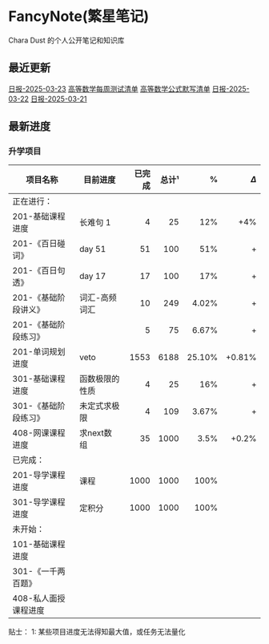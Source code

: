 # FancyNote(繁星笔记)
Chara Dust 的个人公开笔记和知识库

## 最近更新
[日报-2025-03-23](./log/2025-03-23.md)
[高等数学每周测试清单](./lib/mathematicsAdvanced/org/wendu/test/-list.md)
[高等数学公式默写清单](./lib/mathematicsAdvanced/formulaDicNRec/-list.md)
[日报-2025-03-22](./log/2025-03-22.md)
[日报-2025-03-21](./log/2025-03-21.md)

## 最新进度

### 升学项目

| 项目名称         | 目前进度    |  已完成 |  总计¹ |      % | $\Delta$ |
| ------------ | ------- | ---: | ---: | -----: | -------: |
| 正在进行：        |         |      |      |        |          |
| 201-基础课程进度   | 长难句 1   |    4 |   25 |    12% |      +4% |
| 201-《百日碰词》   | day 51  |   51 |  100 |    51% |        + |
| 201-《百日句透》   | day 17  |   17 |  100 |    17% |        + |
| 201-《基础阶段讲义》 | 词汇-高频词汇 |   10 |  249 |  4.02% |        + |
| 201-《基础阶段练习》 |         |    5 |   75 |  6.67% |        + |
| 201-单词规划进度   | veto    | 1553 | 6188 | 25.10% |   +0.81% |
| 301-基础课程进度   | 函数极限的性质 |    4 |   25 |    16% |        + |
| 301-《基础阶段练习》 | 未定式求极限  |    4 |  109 |  3.67% |        + |
| 408-网课课程进度   | 求next数组 |   35 | 1000 |   3.5% |    +0.2% |
| 已完成：         |         |      |      |        |          |
| 201-导学课程进度   | 课程      | 1000 | 1000 |   100% |          |
| 301-导学课程进度   | 定积分     | 1000 | 1000 |   100% |          |
| 未开始：         |         |      |      |        |          |
| 101-基础课程进度   |         |      |      |        |          |
| 301-《一千两百题》  |         |      |      |        |          |
| 408-私人面授课程进度 |         |      |      |        |          |

贴士：
1: 某些项目进度无法得知最大值，或任务无法量化

